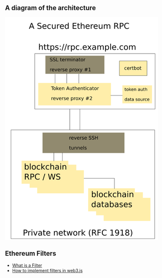 ## A diagram of the architecture

![secure rpc](secure-rpc-arch.png)

## Ethereum Filters

* [What is a Filter](https://docs.web3j.io/filters.html)
* [How to implement filters in web3.js](https://github.com/ethereum/wiki/wiki/JSON-RPC#eth_newfilter)